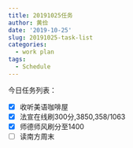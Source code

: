 ```yaml
---
title: 20191025任务
author: 黄俭
date: '2019-10-25'
slug: 20191025-task-list
categories:
  - work plan
tags:
  - Schedule
---
```

今日任务列表：

- [X] 收听美语咖啡屋
- [X] 法宣在线刷300分,3850,358/1063
- [X] 师德师风刷分至1400
- [ ] 读南方周末